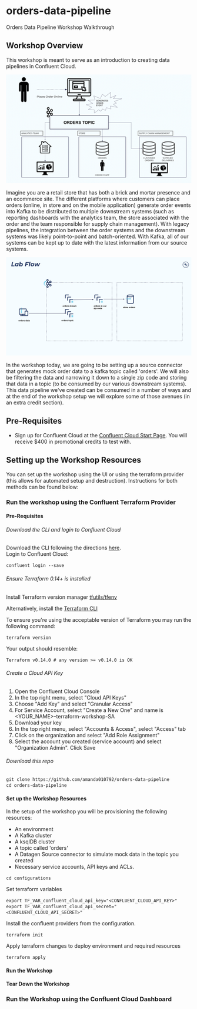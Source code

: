 # orders-data-pipeline
Orders Data Pipeline Workshop Walkthrough 

## Workshop Overview

This workshop is meant to serve as an introduction to creating data pipelines in Confluent Cloud. 

![Workshop Overview](images/workshop_overview.png?raw=true)

Imagine you are a retail store that has both a brick and mortar presence and an ecommerce site. The different platforms where customers can place orders (online, in store and on the mobile application) generate order events into Kafka to be distributed to multiple downstream systems (such as reporting dashboards with the analytics team, the store associated with the order and the team responsible for supply chain management). With legacy pipelines, the integration between the order systems and the downstream systems was likely point-to-point and batch-oriented. With Kafka, all of our systems can be kept up to date with the latest information from our source systems.    

![Workshop Flow](images/workshop_flow.png?raw=true)

In the workshop today, we are going to be setting up a source connector that generates mock order data to a kafka topic called 'orders'. We will also be filtering the data and narrowing it down to a single zip code and storing that data in a topic (to be consumed by our various downstream systems). This data pipeline we've created can be consumed in a number of ways and at the end of the workshop setup we will explore some of those avenues (in an extra credit section).      

## Pre-Requisites

- Sign up for Confluent Cloud at the [Confluent Cloud Start Page](https://www.confluent.io/get-started/). You will receive $400 in promotional credits to test with. 

## Setting up the Workshop Resources 

You can set up the workshop using the UI or using the terraform provider (this allows for automated setup and destruction). Instructions for both methods can be found below:      

### Run the workshop using the Confluent Terraform Provider 

#### Pre-Requisites

###### Download the CLI and login to Confluent Cloud

Download the CLI following the directions [here](https://docs.confluent.io/confluent-cli/current/install.html).     
Login to Confluent Cloud: 
```
confluent login --save
```
###### Ensure Terraform 0.14+ is installed

Install Terraform version manager [tfutils/tfenv](https://github.com/tfutils/tfenv)

Alternatively, install the [Terraform CLI](https://learn.hashicorp.com/tutorials/terraform/install-cli?_ga=2.42178277.1311939475.1662583790-739072507.1660226902#install-terraform)

To ensure you're using the acceptable version of Terraform you may run the following command:
```
terraform version
```
Your output should resemble: 
```
Terraform v0.14.0 # any version >= v0.14.0 is OK
```

###### Create a Cloud API Key 

1. Open the Confluent Cloud Console
2. In the top right menu, select "Cloud API Keys"
3. Choose "Add Key" and select "Granular Access"
4. For Service Account, select "Create a New One" and name is <YOUR_NAME>-terraform-workshop-SA
5. Download your key
6. In the top right menu, select "Accounts & Access", select "Access" tab
7. Click on the organization and select "Add Role Assignment" 
8. Select the account you created (service account) and select "Organization Admin". Click Save

###### Download this repo

```
git clone https://github.com/amanda010792/orders-data-pipeline
cd orders-data-pipeline
```

#### Set up the Workshop Resources

In the setup of the workshop you will be provisioning the following resources: 
- An environment 
- A Kafka cluster 
- A ksqlDB cluster 
- A topic called 'orders' 
- A Datagen Source connector to simulate mock data in the topic you created 
- Necessary service accounts, API keys and ACLs. 

```
cd configurations
```

Set terraform variables 
```
export TF_VAR_confluent_cloud_api_key="<CONFLUENT_CLOUD_API_KEY>"
export TF_VAR_confluent_cloud_api_secret="<CONFLUENT_CLOUD_API_SECRET>" 
```

Install the confluent providers from the configuration.
```
terraform init
```

Apply terraform changes to deploy environment and required resources
```
terraform apply
```

#### Run the Workshop

#### Tear Down the Workshop

### Run the Workshop using the Confluent Cloud Dashboard   
